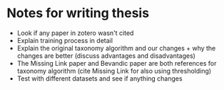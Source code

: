 # Notes for writing thesis

- Look if any paper in zotero wasn't cited
- Explain training process in detail
- Explain the original taxonomy algorithm and our changes + why the changes are better (discuss advantages and disadvantages)
- The Missing Link paper and Bevandic paper are both references for taxonomy algorithm (cite Missing Link for also using thresholding)
- Test with different datasets and see if anything changes
